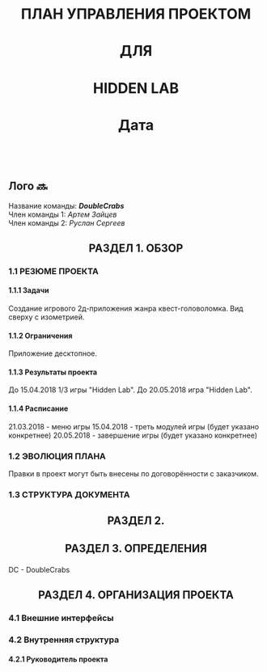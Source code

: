 # <p align="center">ПЛАН УПРАВЛЕНИЯ ПРОЕКТОМ</p>
# <p align="center">ДЛЯ</p>
# <p align="center">HIDDEN LAB</p>
# <p align="center">Дата</p> <br>    
## Лого :soon:     <br>

Название команды: _**DoubleCrabs**_    
Член команды 1: _Артем Зайцев_    
Член команды 2: _Руслан Сергеев_   <br>

## **<p align="center">РАЗДЕЛ 1. ОБЗОР</p>**
### 1.1 РЕЗЮМЕ ПРОЕКТА
#### 1.1.1 Задачи
Создание игрового 2д-приложения жанра квест-головоломка. Вид сверху с изометрией.
#### 1.1.2 Ограничения
Приложение десктопное.
#### 1.1.3 Результаты проекта
До 15.04.2018 1/3 игры "Hidden Lab". До 20.05.2018 игра "Hidden Lab".
#### 1.1.4 Расписание
21.03.2018 - меню игры
15.04.2018 - треть модулей игры (будет указано конкретнее)
20.05.2018 - завершение игры (будет указано конкретнее)

### 1.2 ЭВОЛЮЦИЯ ПЛАНА
Правки в проект могут быть внесены по договорённости с заказчиком.

### 1.3 СТРУКТУРА ДОКУМЕНТА

## **<p align="center"> РАЗДЕЛ 2.</p>**

## **<p align="center"> РАЗДЕЛ 3. ОПРЕДЕЛЕНИЯ</p>**
DC - DoubleCrabs

## **<p align="center"> РАЗДЕЛ 4. ОРГАНИЗАЦИЯ ПРОЕКТА</p>**
### 4.1 Внешние интерфейсы

### 4.2 Внутренняя структура
#### 4.2.1 Руководитель проекта


